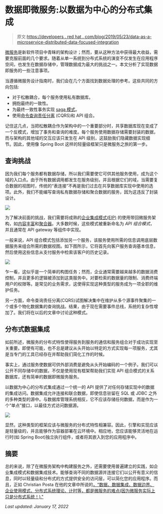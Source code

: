 # 数据即微服务:以数据为中心的分布式集成

> 原文:[https://developers . red hat . com/blog/2019/05/23/data-as-a-microservice-distributed-data-focused-integration](https://developers.redhat.com/blog/2019/05/23/data-as-a-microservice-distributed-data-focused-integration)

[微服务](https://developers.redhat.com/topics/microservices/)是新软件项目中青睐的架构设计；然而，要从这种方法中获得最大收益，需要克服前面的几个要求。随着从单一系统到分布式系统的演变不仅发生在应用程序空间，也发生在数据存储中，管理数据成为最大的挑战之一。本文分析了实现数据即服务的一些注意事项。

当遵循微服务设计指南时，我们会在几个方面找到数据处理的参考。这些共同的方向包括:

*   对于松散耦合，每个服务使用私有数据库。
*   拥抱最终的一致性。
*   为最终一致性事务实现 [saga 模式](https://developers.redhat.com/blog/2018/10/01/patterns-for-distributed-transactions-within-a-microservices-architecture/)。
*   使用[命令查询责任分离](https://martinfowler.com/bliki/CQRS.html) (CQRS)和 API 组合。

记住这几点，当把松散耦合作为架构中的一个重要部分时，共享数据库现在变成了一个反模式，增加了事务和查询的难度。每个服务使用数据存储需要封装的数据，而与架构的其他域的交互应该只发生在 API 级别，这鼓励我们隐藏数据实现细节。因此，使用像 Spring Boot 这样的轻量级框架只是微服务之旅的第一步。

## 查询挑战

因为我们每个服务都有数据存储，所以我们需要使它可供其他服务使用，成为这个域的入口点。由于所有数据调用都发生在服务级别，并且根据它们的域，当需要复合数据的视图时，传统的“表连接”不再是我们过去在共享数据库实现中使用的选项。此外，我们不能编写查询私有数据存储和聚合数据的服务，因为这违反了封装设计。

![](../Images/c0a646a94f13a76d152f3d8bdecee1ee.png)

为了解决前面的挑战，我们需要将成熟的[企业集成模式(EIP)](https://www.enterpriseintegrationpatterns.com/) 的使用带回微服务架构，如[内容丰富](https://www.enterpriseintegrationpatterns.com/patterns/messaging/DataEnricher.html)和[聚合器](https://www.enterpriseintegrationpatterns.com/patterns/messaging/Aggregator.html)。大多数时候，这些模式被重新命名为 *API 组合模式*，并且通常在 API gateway 等组件中实现。

一般来说，API 组合模式包括添加另一个服务，该服务使用所需的信息调用底层数据服务来组合所需的数据视图。如下图所示，它将首先向客户服务查询基本信息，然后使用这些信息从支付服务中检索该客户的历史记录。

![](../Images/62c4a9f10cc2db33aa0b8c80520a1249.png)

乍一看，这似乎是一个简单的构图任务；然而，企业通常需要越来越多的数据消费控制，并且更多的逻辑被添加到这类服务中。对要检索的数据量的限制、消费终端用户的权限等。是常见的业务需求，这使得实现这种类型的服务成为一项全职的维护任务。

另一方面，命令查询责任分离(CQRS)试图解决集中在维护从多个源事件聚集的一个或多个物化数据集的查询挑战。结果，由于现在需要事件总线，系统的复杂性增加了。我们将在以后的文章中讨论这种模式。

## 分布式数据集成

如前所述，微服务的分布式特性使得服务到服务的通信和服务组合对于成功实现至关重要。即使有可能，也不总是建议从头开始以特定的方式实现每一项服务，尤其是当专门的工具已经存在并帮助我们简化工作的时候。

事实上，通过服务使数据可供外部消费是避免从头开始编码的一个例子。我们可以公开不同存储中的数据，不仅是使用现有框架帮助我们实现 API 组合模式的关系数据库，还有简单的数据即微服务服务。

以数据为中心的分布式集成通过一个统一的 API 提供了对任何存储实现中的数据的集成访问。数据集成允许连接和联合数据，即使信息驻留在 SQL 或 JDBC 之外的多种类型的源中。与数据库管理系统相反，它不应该存储任何数据，而是作为一个“单点”接口，以最佳方式访问数据源。

![](../Images/2b22ee0ec302ff58578e095ee80942f0.png)

显然，这种类型的框架应该与微服务的分布式特性相兼容。因此，引擎和实现应该是轻量级的，并且能够作为容器部署在云环境中。相应地，您应该能够灵活地在运行时(如 Spring Boot)独立执行组件，或者将其嵌入到您的应用程序中。

## 摘要

总的来说，除了在微服务架构中构建服务之外，还需要使用普遍建立的实践，如企业集成模式和数据集成技术。能够查询不同的数据源并连接它们以公开有意义的信息，同时以轻量级和分布式的方式提供安全的访问层，可以简化您的应用程序。而且，正如 Christian Posta 在他的文章中所说的[，“数据、数据集成、数据边界、企业使用模式、分布式系统理论、计时等，都是微服务的难点(因为微服务实际上只是分布式系统！)."](https://developers.redhat.com/blog/2016/08/02/the-hardest-part-about-microservices-your-data/)

*Last updated: January 17, 2022*
